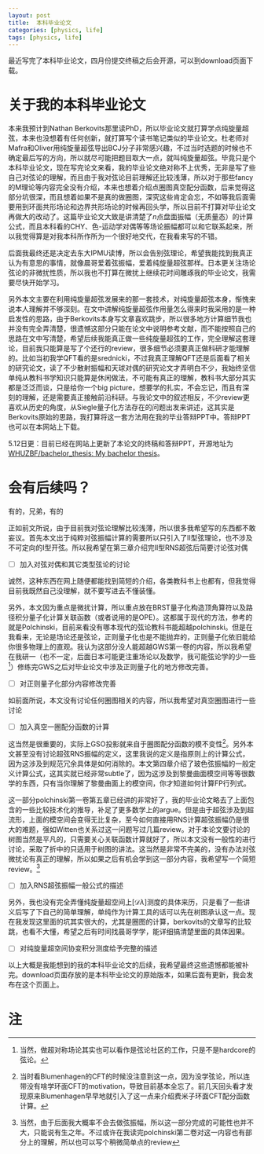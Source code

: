 ```yaml
---
layout: post
title:  本科毕业论文
categories: [physics, life]
tags: [physics, life]
---
```


最近写完了本科毕业论文，四月份提交终稿之后会开源，可以到download页面下载。

<!--more-->

# 关于我的本科毕业论文

本来我预计到Nathan Berkovits那里读PhD，所以毕业论文就打算学点纯旋量超弦，本来也没想着有任何创新，就打算写个读书笔记类似的毕业论文。杜老师对Mafra和Oliver用纯旋量超弦导出BCJ分子非常感兴趣，不过当时选题的时候也不确定最后写的方向，所以就尽可能把题目取大一点，就叫纯旋量超弦。毕竟只是个本科毕业论文，现在写完论文来看，我的毕业论文绝对称不上优秀，无非是写了些自己对弦论的理解，而且由于我对弦论目前理解还比较浅薄，所以对于那些fancy的M理论等内容完全没有介绍，本来也想着介绍点圈图真空配分函数，后来觉得这部分坑很深，而且想着如果不是真的做圈图，深究这些肯定会忘，不如等我后面需要用到环面共形场论和边界共形场论的时候再回头学，所以目前不打算对毕业论文再做大的改动了。这篇毕业论文大致是讲清楚了$n$点盘面振幅（无质量态）的计算公式，而且本科看的CHY、色-运动学对偶等等场论振幅都可以和它联系起来，所以我觉得算是对我本科所作所为一个很好地交代，在我看来写的不错。

后面我最终还是决定去东大IPMU读博，所以会告别弦理论，希望我能找到我真正认为有意思的事情，就像晨哥爱着弦振幅，爱着纯旋量超弦那样。日本更关注场论弦论的非微扰性质，所以我也不打算在微扰上继续花时间雕琢我的毕业论文，我需要尽快开始学习。

另外本文主要在利用纯旋量超弦发展来的那一套技术，对纯旋量超弦本身，惭愧来说本人理解并不够深刻。在文中讲解纯旋量超弦作用量怎么得来时我采用的是一种启发性的思路，由于Berkovits本身写文章喜欢跳步，所以很多地方计算细节我也并没有完全弄清楚，很遗憾这部分只能在论文中说明参考文献，而不能按照自己的思路在文中写清楚，希望后续我能真正做一些纯旋量超弦的工作，完全理解这套理论，目前我只能算是写了个还行的review，很多细节必须要真正做科研才能理解的。比如当初我学QFT看的是srednicki，不过我真正理解QFT还是后面看了相关的研究论文，读了不少散射振幅和天球对偶的研究论文才弄明白不少，我始终坚信单纯从教科书学知识只能算是休闲做法，不可能有真正的理解，教科书大部分其实都是泛泛而谈，只是给你一个big picture，想要学的扎实，不会忘记，而且有深刻的理解，还是需要真正接触前沿科研。与我论文中的叙述相反，不少review更喜欢从历史的角度，从Siegle量子化方法存在的问题出发来讲述，这其实是Berkovits原始的思路，我打算将这一套方法用在我的毕业答辩PPT中。答辩PPT也可以在本网站上下载。

5.12日更：目前已经在网站上更新了本论文的终稿和答辩PPT，开源地址为[WHUZBF/bachelor_thesis: My bachelor thesis](https://github.com/WHUZBF/bachelor_thesis)。

# 会有后续吗？

有的，兄弟，有的

正如前文所说，由于目前我对弦论理解比较浅薄，所以很多我希望写的东西都不敢妄议。首先本文出于纯粹对弦振幅计算的需要所以只引入了II型弦理论，也不涉及不可定向的I型开弦。所以我希望在第三章介绍完II型RNS超弦后简要讨论弦对偶

- [ ] 加入对弦对偶和其它类型弦论的讨论

诚然，这种东西在网上随便都能找到简短的介绍，各类教科书上也都有，但我觉得目前我既然自己没理解，就不要写进去不懂装懂。

另外，本文因为重点是微扰计算，所以重点放在BRST量子化构造顶角算符以及路径积分量子化计算关联函数（或者说用的是OPE）。这都属于现代的方法，参考的就是Polchinski，目前来看没有哪本现代的弦论教科书能超越polchinski。但是在我看来，无论是场论还是弦论，正则量子化也是不能抛弃的，正则量子化依旧能给你很多物理上的直观。我认为这部分没人能超越GWS第一卷的内容，所以我希望在我研一（也不一定，后面日本可能更注重场论以及数学，我可能弦论学的少一些[^1]）修练完GWS之后对毕业论文中涉及正则量子化的地方修改完善。

- [ ] 对正则量子化部分内容修改完善

如前面所说，本文没有讨论任何圈图相关的内容，所以我希望对真空圈图进行一些讨论
- [ ] 加入真空一圈配分函数的计算

这当然是很重要的，实际上GSO投影就来自于圈图配分函数的模不变性[^2]。另外本文甚至没有讨论超弦RNS振幅的定义，这里我说的定义是指原则上的计算公式，因为这涉及到规范冗余具体是如何消除的。本文第四章介绍了玻色弦振幅的一般定义计算公式，这其实就已经非常subtle了，因为这涉及到黎曼曲面模空间等等很数学的东西，只有当你理解了黎曼曲面上的模空间，你才知道如何计算FP行列式。

这一部分polchinski第一卷第五章已经讲的非常好了，我的毕业论文略去了上面包含的一些比较技术化的推导，补足了更多数学上的argue。但是由于超弦涉及到超流形，上面的模空间会变得无比复杂，至今如何直接用RNS计算超弦振幅仍是很大的难题，强如Witten也关系过这一问题写过几篇review。对于本论文要讨论的树图当然是平凡的，只需要关心关联函数计算就好了，所以本文没有一般性的进行讨论，采取了折中的只适用于树图的讲法。这当然是非常不完美的，没有办法对弦微扰论有真正的理解，所以如果之后有机会学到这一部分内容，我希望写一个简短review。[^3]

- [ ] 加入RNS超弦振幅一般公式的描述

另外，我也没有完全弄懂纯旋量超空间上$[\mathcal{D}\lambda]$测度的具体来历，只是看了一些讲义后写了下自己的简单理解，单纯作为计算工具的话可以先在树图承认这一点。现在我发现这里面的坑其实很大的，尤其是圈图的计算，berkovits的文章写的比较跳，也看不大懂，希望之后有时间找晨哥学学，能详细搞清楚里面的具体因果。

- [ ] 对纯旋量超空间协变积分测度给予完整的描述

以上大概是我能想到的我的本科毕业论文的后续，我希望最终这些遗憾都能被补完。download页面存放的是本科毕业论文的原始版本，如果后面有更新，我会发布在这个页面上。

# 注

[^1]: 当然，做超对称场论其实也可以看作是弦论社区的工作，只是不是hardcore的弦论。
[^2]: 当时看Blumenhagen的CFT的时候没注意到这一点，因为没学弦论，所以连带没有啥学环面CFT的motivation，导致目前基本全忘了。前几天回头看才发现原来Blumenhagen早早地就引入了这一点来介绍费米子环面CFT配分函数计算。
[^3]: 当然，由于后面我大概率不会去做弦振幅，所以这一部分完成的可能性也并不大，只能说有生之年。不过或许在我读完polchinski第二卷对这一内容也有部分上的理解，所以也可以写个稍微简单点的review